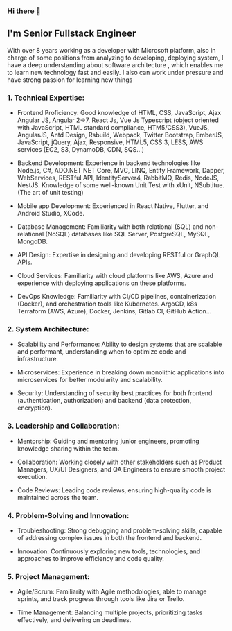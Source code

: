 ### Hi there 👋
## I'm Senior Fullstack Engineer


With over 8 years working as a developer with Microsoft platform, also in charge of some positions from analyzing to developing, deploying system, I have a deep understanding about software architecture , which enables me to learn new technology fast and easily. I also can work under pressure and have strong passion for learning new things

### 1. Technical Expertise:

- Frontend Proficiency: Good knowledge of HTML, CSS, JavaScript, Ajax Angular JS, Angular 2->7, React Js, Vue Js Typescript (object oriented with JavaScript, HTML standard compliance, HTM5/CSS3), VueJS, AngularJS, Antd Design, Rsbuild, Webpack, Twitter Bootstrap, EmberJS, JavaScript, jQuery, Ajax, Responsive, HTML5, CSS 3, LESS, AWS services (EC2, S3, DynamoDB, CDN, SQS…)

- Backend Development: Experience in backend technologies like Node.js, C#, ADO.NET NET Core, MVC, LINQ, Entity Framework, Dapper, WebServices, RESTful API, IdentityServer4, RabbitMQ, Redis, NodeJS, NestJS. Knowledge of some well-known Unit Test with xUnit, NSubtitue. (The art of unit testing)

- Mobile app Development: Experienced in React Native, Flutter, and Android Studio, XCode. 

- Database Management: Familiarity with both relational (SQL) and non-relational (NoSQL) databases like SQL Server, PostgreSQL, MySQL, MongoDB.

- API Design: Expertise in designing and developing RESTful or GraphQL APIs.

- Cloud Services: Familiarity with cloud platforms like AWS, Azure and experience with deploying applications on these platforms.

- DevOps Knowledge: Familiarity with CI/CD pipelines, containerization (Docker), and orchestration tools like Kubernetes. ArgoCD, k8s Terraform (AWS, Azure), Docker, Jenkins, Gitlab CI, GitHub Action...  

### 2. System Architecture:

- Scalability and Performance: Ability to design systems that are scalable and performant, understanding when to optimize code and infrastructure.

- Microservices: Experience in breaking down monolithic applications into microservices for better modularity and scalability.

- Security: Understanding of security best practices for both frontend (authentication, authorization) and backend (data protection, encryption).

### 3. Leadership and Collaboration:
- Mentorship: Guiding and mentoring junior engineers, promoting knowledge sharing within the team.

- Collaboration: Working closely with other stakeholders such as Product Managers, UX/UI Designers, and QA Engineers to ensure smooth project execution.

- Code Reviews: Leading code reviews, ensuring high-quality code is maintained across the team.

### 4. Problem-Solving and Innovation:

- Troubleshooting: Strong debugging and problem-solving skills, capable of addressing complex issues in both the frontend and backend.

- Innovation: Continuously exploring new tools, technologies, and approaches to improve efficiency and code quality.

### 5. Project Management:
- Agile/Scrum: Familiarity with Agile methodologies, able to manage sprints, and track progress through tools like Jira or Trello.

- Time Management: Balancing multiple projects, prioritizing tasks effectively, and delivering on deadlines.

<!--
**tuanitpro/tuanitpro** is a ✨ _special_ ✨ repository because its `README.md` (this file) appears on your GitHub profile.

Here are some ideas to get you started:

- 🔭 I’m currently working on ...
- 🌱 I’m currently learning ...
- 👯 I’m looking to collaborate on ...
- 🤔 I’m looking for help with ...
- 💬 Ask me about ...
- 📫 How to reach me: ...
- 😄 Pronouns: ...
- ⚡ Fun fact: ...
-->
